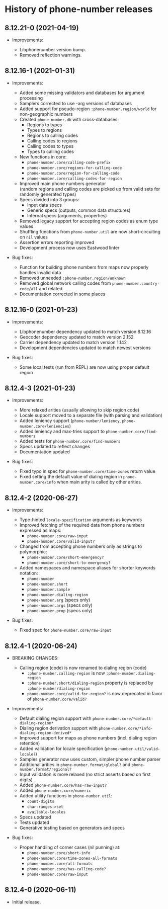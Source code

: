 # History of phone-number releases

## 8.12.21-0 (2021-04-19)

- Improvements:

  * Libphonenumber version bump.
  * Removed reflection warnings.

## 8.12.16-1 (2021-01-31)

- Improvements:
  * Added some missing validators and databases for argument processing
  * Samplers corrected to use -arg versions of databases
  * Added support for pseudo-region `:phone-number.region/world` for non-geographic numbers
  * Created `phone-number.db` with cross-databases:
    * Regions to types
    * Types to regions
    * Regions to calling codes
    * Calling codes to regions
    * Calling codes to types
    * Types to calling codes
  * New functions in core:
    * `phone-number.core/calling-code-prefix`
    * `phone-number.core/regions-for-calling-code`
    * `phone-number.core/region-for-calling-code`
    * `phone-number.core/calling-codes-for-region`
  * Improved main phone numbers generator  
    (random regions and calling codes are picked up from valid sets for randomly
    generated types)
  * Specs divided into 3 groups:
    * Input data specs
    * Generic specs (outputs, common data structures)
    * Internal specs (arguments, properties)
  * Removed legacy support for accepting region codes as enum type values
  * Shuffling functions from `phone-number.util` are now short-circuiting on `nil` values
  * Assertion errors reporting improved
  * Development process now uses Eastwood linter

- Bug fixes:

  * Function for building phone numbers from maps now properly handles invalid data
  * Removed unneeded `:phone-number.region/unknown`
  * Removed global network calling codes from `phone-number.country-code/all` and
    related
  * Documentation corrected in some places

## 8.12.16-0 (2021-01-23)

- Improvements:
  * Libphonenumber dependency updated to match version 8.12.16
  * Geocoder dependency updated to match version 2.152
  * Carrier dependency updated to match version 1.142
  * Development dependencies updated to match newest versions

- Bug fixes:
  * Some local tests (run from REPL) are now using proper default region

## 8.12.4-3 (2021-01-23)

- Improvements:
    * More relaxed arities (usually allowing to skip region code)
    * Locale support moved to a separate file (with parsing and validation)
    * Added leniency support (`phone-number/leniency`, `phone-number.core/leniencies`)
    * Added leniency and max-tries support to `phone-number.core/find-numbers`
    * Added tests for `phone-number.core/find-numbers`
    * Specs updated to reflect changes
    * Documentation updated

- Bug fixes:
    * Fixed typo in spec for `phone-number.core/time-zones` return value
    * Fixed setting the default value of dialing region in `phone-number.core/info`
      when main arity is called by other arities.

## 8.12.4-2 (2020-06-27)

- Improvements:
    * Type-hinted `locale-specification` arguments as keywords
    * Improved fetching of the required data from phone numbers expressed as maps:
      * `phone-number.core/raw-input`
      * `phone-number.core/valid-input?`
    * Changed from accepting phone numbers only as strings to polymorphic:
      * `phone-number.core/short-emergency?`
      * `phone-number.core/short-to-emergency?`
    * Added namespaces and namespace aliases for shorter keywords notation:
      * `phone-number`
      * `phone-number.short`
      * `phone-number.sample`
      * `phone-number.dialing-region`
      * `phone-number.arg` (specs only)
      * `phone-number.args` (specs only)
      * `phone-number.prop` (specs only)

- Bug fixes:
    * Fixed spec for `phone-number.core/raw-input`

## 8.12.4-1 (2020-06-24)

- BREAKING CHANGES:
    * Calling region (code) is now renamed to dialing region (code)
      * `:phone-number.calling-region` is now `:phone-number.dialing-region`
      * `:phone-number.short/dialing-region` property is replaced by
        `:phone-number/dialing-region`
      * `phone-number.core/valid-for-region?` is now deprecated in favor of `phone-number.core/valid?`

- Improvements:
    * Default dialing region support with `phone-number.core/*default-dialing-region*`
    * Dialing region derivation support with `phone-number.core/*info-dialing-region-derived*`
    * Improved support for maps as phone numbers (incl. dialing region retention)
    * Added validation for locale specification (`phone-number.util/valid-locale?`)
    * Samples generator now uses custom, simpler phone number parser
    * Additional arities in `phone-number.format/global?` and
      `phone-number.format/regional?`
    * Input validation is more relaxed (no strict asserts based on first digits)
    * Added `phone-number.core/has-raw-input?`
    * Added `phone-number.core/numeric`
    * Added utility functions in `phone-number.util`:
      - `count-digits`
      - `char-ranges->set`
      - `available-locales`
    * Specs updated
    * Tests updated
    * Generative testing based on generators and specs

- Bug fixes:
    * Proper handling of corner cases (nil punning) at:
      - `phone-number.core/short-info`
      - `phone-number.core/time-zones-all-formats`
      - `phone-number.core/all-formats`
      - `phone-number.core/has-calling-code?`
      - `phone-number.core/raw-input`

## 8.12.4-0 (2020-06-11)

- Initial release.


